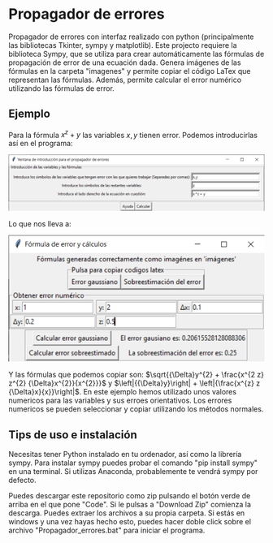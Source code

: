 # Propagador de errores
Propagador de errores con interfaz realizado con python (principalmente las bibliotecas Tkinter, sympy y matplotlib). Este projecto requiere la biblioteca Sympy, que se utiliza para crear automáticamente las fórmulas de propagación de error de una ecuación dada. Genera imágenes de las fórmulas en la carpeta "imagenes" y permite copiar el código LaTex que representan las fórmulas. Además, permite calcular el error numérico utilizando las fórmulas de error.

## Ejemplo

Para la fórmula $x^z + y$ las variables $x, y$ tienen error. Podemos introducirlas así en el programa:

![image](https://github.com/villarjorge/error_propagator/blob/main/primera%20ventana.png)

Lo que nos lleva a:

![image](https://github.com/villarjorge/error_propagator/blob/main/segunda%20ventana.png)

Y las fórmulas que podemos copiar son: $\sqrt{{\Delta}y^{2} + \frac{x^{2 z} z^{2} {\Delta}x^{2}}{x^{2}}}$ y $\left|{{\Delta}y}\right| + \left|{\frac{x^{z} z {\Delta}x}{x}}\right|$. En este ejemplo hemos utilizado unos valores numericos para las variables y sus erroes orientativos. Los errores numericos se pueden seleccionar y copiar utilizando los métodos normales.

## Tips de uso e instalación

Necesitas tener Python instalado en tu ordenador, así como la librería sympy. Para instalar sympy puedes probar el comando "pip install sympy" en una terminal. Si utilizas Anaconda, probablemente te vendrá sympy por defecto. 

Puedes descargar este repositorio como zip pulsando el botón verde de arriba en el que pone "Code". Si le pulsas a "Download Zip" comienza la descarga. Puedes extraer los archivos a su propia carpeta. Si estás en windows y una vez hayas hecho esto, puedes hacer doble click sobre el archivo "Propagador_errores.bat" para iniciar el programa. 
